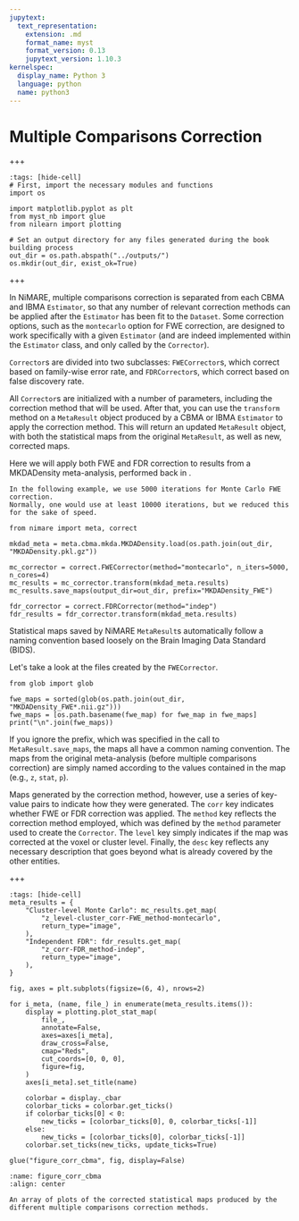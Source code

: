 ```yaml
---
jupytext:
  text_representation:
    extension: .md
    format_name: myst
    format_version: 0.13
    jupytext_version: 1.10.3
kernelspec:
  display_name: Python 3
  language: python
  name: python3
---
```


# Multiple Comparisons Correction

+++

```{code-cell} ipython3
:tags: [hide-cell]
# First, import the necessary modules and functions
import os

import matplotlib.pyplot as plt
from myst_nb import glue
from nilearn import plotting

# Set an output directory for any files generated during the book building process
out_dir = os.path.abspath("../outputs/")
os.mkdir(out_dir, exist_ok=True)
```

+++

In NiMARE, multiple comparisons correction is separated from each CBMA and IBMA `Estimator`, so that any number of relevant correction methods can be applied after the `Estimator` has been fit to the `Dataset`.
Some correction options, such as the `montecarlo` option for FWE correction, are designed to work specifically with a given `Estimator` (and are indeed implemented within the `Estimator` class, and only called by the `Corrector`).

`Corrector`s are divided into two subclasses: `FWECorrector`s, which correct based on family-wise error rate, and `FDRCorrector`s, which correct based on false discovery rate.

All `Corrector`s are initialized with a number of parameters, including the correction method that will be used.
After that, you can use the `transform` method on a `MetaResult` object produced by a CBMA or IBMA `Estimator` to apply the correction method.
This will return an updated `MetaResult` object, with both the statistical maps from the original `MetaResult`, as well as new, corrected maps.

Here we will apply both FWE and FDR correction to results from a MKDADensity meta-analysis, performed back in [](content:cbma:mkdad).

```{warning}
In the following example, we use 5000 iterations for Monte Carlo FWE correction.
Normally, one would use at least 10000 iterations, but we reduced this for the sake of speed.
```

```{code-cell} ipython3
from nimare import meta, correct

mkdad_meta = meta.cbma.mkda.MKDADensity.load(os.path.join(out_dir, "MKDADensity.pkl.gz"))

mc_corrector = correct.FWECorrector(method="montecarlo", n_iters=5000, n_cores=4)
mc_results = mc_corrector.transform(mkdad_meta.results)
mc_results.save_maps(output_dir=out_dir, prefix="MKDADensity_FWE")

fdr_corrector = correct.FDRCorrector(method="indep")
fdr_results = fdr_corrector.transform(mkdad_meta.results)
```

Statistical maps saved by NiMARE `MetaResult`s automatically follow a naming convention based loosely on the Brain Imaging Data Standard (BIDS).

Let's take a look at the files created by the `FWECorrector`.

```{code-cell} ipython3
from glob import glob

fwe_maps = sorted(glob(os.path.join(out_dir, "MKDADensity_FWE*.nii.gz")))
fwe_maps = [os.path.basename(fwe_map) for fwe_map in fwe_maps]
print("\n".join(fwe_maps))
```

If you ignore the prefix, which was specified in the call to `MetaResult.save_maps`, the maps all have a common naming convention.
The maps from the original meta-analysis (before multiple comparisons correction) are simply named according to the values contained in the map (e.g., `z`, `stat`, `p`).

Maps generated by the correction method, however, use a series of key-value pairs to indicate how they were generated.
The `corr` key indicates whether FWE or FDR correction was applied.
The `method` key reflects the correction method employed, which was defined by the `method` parameter used to create the `Corrector`.
The `level` key simply indicates if the map was corrected at the voxel or cluster level.
Finally, the `desc` key reflects any necessary description that goes beyond what is already covered by the other entities.

+++

```{code-cell} ipython3
:tags: [hide-cell]
meta_results = {
    "Cluster-level Monte Carlo": mc_results.get_map(
        "z_level-cluster_corr-FWE_method-montecarlo",
        return_type="image",
    ),
    "Independent FDR": fdr_results.get_map(
        "z_corr-FDR_method-indep",
        return_type="image",
    ),
}

fig, axes = plt.subplots(figsize=(6, 4), nrows=2)

for i_meta, (name, file_) in enumerate(meta_results.items()):
    display = plotting.plot_stat_map(
        file_,
        annotate=False,
        axes=axes[i_meta],
        draw_cross=False,
        cmap="Reds",
        cut_coords=[0, 0, 0],
        figure=fig,
    )
    axes[i_meta].set_title(name)

    colorbar = display._cbar
    colorbar_ticks = colorbar.get_ticks()
    if colorbar_ticks[0] < 0:
        new_ticks = [colorbar_ticks[0], 0, colorbar_ticks[-1]]
    else:
        new_ticks = [colorbar_ticks[0], colorbar_ticks[-1]]
    colorbar.set_ticks(new_ticks, update_ticks=True)

glue("figure_corr_cbma", fig, display=False)
```

```{glue:figure} figure_corr_cbma
:name: figure_corr_cbma
:align: center

An array of plots of the corrected statistical maps produced by the different multiple comparisons correction methods.
```
